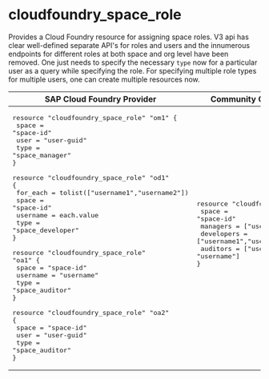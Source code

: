 # cloudfoundry_space_role

Provides a Cloud Foundry resource for assigning space roles. V3 api has clear well-defined separate API's for roles and users and the innumerous endpoints for different roles at both space and org level have been removed. One just needs to specify the necessary `type` now for a particular user as a query while specifying the role. For specifying multiple role types for multiple users, one can create multiple resources now.

|  SAP Cloud Foundry Provider |Community Cloud Foundry Provider |
| -- | -- |
|  <pre>resource "cloudfoundry_space_role" "om1" {</br>  space    = "space-id"</br>  user     = "user-guid"</br>  type     = "space_manager"</br>}</br></br>resource "cloudfoundry_space_role" "od1" {</br>  for_each =  tolist(["username1","username2"])</br>  space    = "space-id"</br>  username = each.value</br>  type     = "space_developer"</br>}</br></br>resource "cloudfoundry_space_role" "oa1" {</br>  space    = "space-id"</br>  username = "username"</br>  type     = "space_auditor"</br>}</br></br>resource "cloudfoundry_space_role" "oa2" {</br>  space  = "space-id"</br>  user   = "user-guid"</br>  type   = "space_auditor"</br>}</br></pre> |<pre>resource "cloudfoundry_space_users" "ou1" {</br>  space              = "space-id"</br>  managers         = ["user-guid"]</br>  developers = ["username1","username2"]</br>  auditors         = ["user-guid", "username"]</br>}</br></br></pre> |
